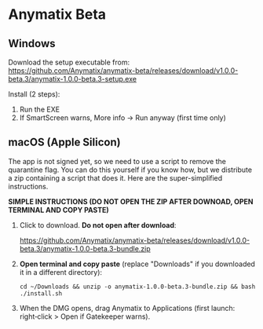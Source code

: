 Anymatix Beta
=============

Windows
-------
Download the setup executable from:
https://github.com/Anymatix/anymatix-beta/releases/download/v1.0.0-beta.3/anymatix-1.0.0-beta.3-setup.exe

Install (2 steps):
1. Run the EXE
2. If SmartScreen warns, More info -> Run anyway (first time only)

macOS (Apple Silicon)
---------------------

The app is not signed yet, so we need to use a script to remove the quarantine flag. You can do this yourself if you know how, but we distribute  a zip containing a script that does it. Here are the super-simplified instructions.

**SIMPLE INSTRUCTIONS (DO NOT OPEN THE ZIP AFTER DOWNOAD, OPEN TERMINAL AND COPY PASTE)**


1. Click to download. **Do not open after download**:

	https://github.com/Anymatix/anymatix-beta/releases/download/v1.0.0-beta.3/anymatix-1.0.0-beta.3-bundle.zip


2. **Open terminal and copy paste** (replace "Downloads" if you downloaded it in a different directory):
	```
	cd ~/Downloads && unzip -o anymatix-1.0.0-beta.3-bundle.zip && bash ./install.sh
	```
 
3. When the DMG opens, drag Anymatix to Applications (first launch: right‑click > Open if Gatekeeper warns).

